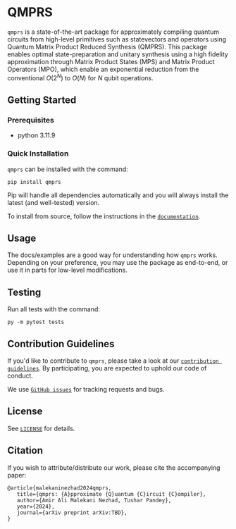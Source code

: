 # QMPRS
`qmprs` is a state-of-the-art package for approximately compiling quantum circuits from high-level primitives such as statevectors and operators using Quantum Matrix Product Reduced Synthesis (QMPRS). This package enables optimal state-preparation and unitary synthesis using a high fidelity approximation through Matrix Product States (MPS) and Matrix Product Operators (MPO), which enable an exponential reduction from the conventional $O(2^N)$ to $O(N)$ for $N$ qubit operations.

## Getting Started

### Prerequisites

- python 3.11.9

### Quick Installation

`qmprs` can be installed with the command:

```
pip install qmprs
```

Pip will handle all dependencies automatically and you will always install the latest (and well-tested) version.

To install from source, follow the instructions in the [`documentation`]().

## Usage

The docs/examples are a good way for understanding how `qmprs` works. Depending on your preference, you may use the package as end-to-end, or use it in parts for low-level modifications.

## Testing

Run all tests with the command:

```
py -m pytest tests
```

## Contribution Guidelines

If you'd like to contribute to `qmprs`, please take a look at our [`contribution guidelines`](). By participating, you are expected to uphold our code of conduct.

We use [`GitHub issues`](https://github.com/Qualition/QMPRS/issues) for tracking requests and bugs.

## License

See [`LICENSE`](LICENSE) for details.

## Citation

If you wish to attribute/distribute our work, please cite the accompanying paper:
```
@article{malekaninezhad2024qmprs,
   title={qmprs: {A}pproximate {Q}uantum {C}ircuit {C}ompiler},
   author={Amir Ali Malekani Nezhad, Tushar Pandey},
   year={2024},
   journal={arXiv preprint arXiv:TBD},
}
```